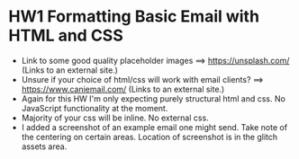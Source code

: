 # HW1 Formatting Basic Email with HTML and CSS

- Link to some good quality placeholder images ==> https://unsplash.com/ (Links to an external site.) 
- Unsure if your choice of html/css will work with email clients? ==> https://www.caniemail.com/ (Links to an external site.) 
- Again for this HW I'm only expecting purely structural html and css. No JavaScript functionality at the moment. 
- Majority of your css will be inline. No external css. 
- I added a screenshot of an example email one might send. Take note of the centering on certain areas. Location of screenshot is in the glitch assets area. 
